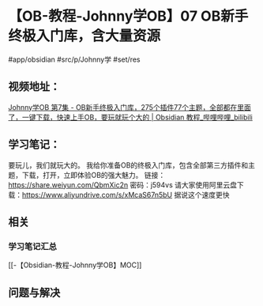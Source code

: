 # 【OB-教程-Johnny学OB】07 OB新手终极入门库，含大量资源
#app/obsidian #src/p/Johnny学 #set/res 
## 视频地址：
[Johnny学OB 第7集 - OB新手终极入门库，275个插件77个主题，全部都在里面了，一键下载，快速上手OB，要玩就玩个大的 | Obsidian 教程_哔哩哔哩_bilibili](https://www.bilibili.com/video/BV15A411c79u?share_source=copy_web)

## 学习笔记：
要玩儿，我们就玩大的。 我给你准备OB的终极入门库，包含全部第三方插件和主题，下载，打开，立即体验OB的强大魅力。 链接：https://share.weiyun.com/QbmXic2n 密码：j594vs
请大家使用阿里云盘下载：https://www.aliyundrive.com/s/xMcaS67n5bU 据说这个速度更快

## 相关
### 学习笔记汇总
[[-【Obsidian-教程-Johnny学OB】MOC]]


## 问题与解决
